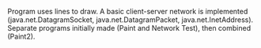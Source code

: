 Program uses lines to draw.
A basic client-server network is implemented (java.net.DatagramSocket, java.net.DatagramPacket, java.net.InetAddress).
Separate programs initially made (Paint and Network Test), then combined (Paint2).
